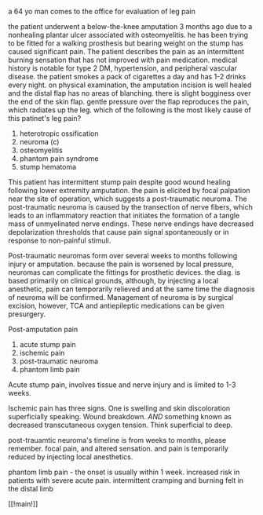 a 64 yo man comes to the office for evaluation of leg pain 

the patient underwent a below-the-knee amputation 3 months ago due to a nonhealing plantar ulcer associated with osteomyelitis. he has been trying to be fitted for a walking prosthesis but bearing weight on the stump has caused significant pain. The patient describes the pain as an intermittent burning sensation that has not improved with pain medication. medical history is notable for type 2 DM, hypertension, and peripheral vascular disease. the patient smokes a pack of cigarettes a day and has 1-2 drinks every night. on physical examination, the amputation incision is well healed and the distal flap has no areas of blanching. there is slight bogginess over the end of the skin flap. gentle pressure over the flap reproduces the pain, which radiates up the leg. which of the following is the most likely cause of this patinet's leg pain? 

1. heterotropic ossification 
2. neuroma (c)
3. osteomyelitis 
4. phantom pain syndrome 
5. stump hematoma 

This patient has intermittent stump pain despite good wound healing following lower extremity amputation. the pain is elicited by focal palpation near the site of operation, which suggests a post-traumatic neuroma. The post-traumatic neuroma is caused by the transection of nerve fibers, which leads to an inflammatory reaction that initiates the formation of a tangle mass of unmyelinated nerve endings. These nerve endings have decreased depolarization thresholds that cause pain signal spontaneously or in response to non-painful stimuli. 

Post-traumatic neuromas form over several weeks to months following injury or amputation. because the pain is worsened by local pressure, neuromas can complicate the fittings for prosthetic devices. the diag. is based primarily on clinical grounds, although, by injecting a local anesthetic, pain can temporarily relieved and at the same time the diagnosis of neuroma will be confirmed. Management of neuroma is by surgical excision, however, TCA and antiepileptic medications can be given presurgery. 

Post-amputation pain 

1) acute stump pain 
2) ischemic pain 
3) post-traumatic neuroma 
4) phantom limb pain 

Acute stump pain, involves tissue and nerve injury and is limited to 1-3 weeks. 

Ischemic pain has three signs. One is swelling and skin discoloration superficially speaking. Wound breakdown. *AND* something known as decreased transcutaneous oxygen tension. Think superficial to deep. 

post-trauamtic neuroma's timeline is from weeks to months, please remember. focal pain, and altered sensation. and pain is temporarily reduced by injecting local anesthetics. 

phantom limb pain - the onset is usually within 1 week. increased risk in patients with severe acute pain. intermittent cramping and burning felt in the distal limb 

[[!main!]]